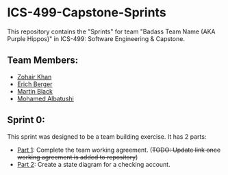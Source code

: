 # ICS-499-Capstone-Sprints
This repository contains the "Sprints" for team "Badass Team Name (AKA Purple Hippos)" in ICS-499: Software Engineering & Capstone.

## Team Members:
- [Zohair Khan](https://github.com/Zohair-Khan)
- [Erich Berger](https://github.com/ErichBerger)
- [Martin Black](https://github.com/martinblackd23d)
- [Mohamed Albatushi](https://github.com/albM23)

## Sprint 0:
This sprint was designed to be a team building exercise. It has 2 parts:
- [Part 1](https://github.com/Zohair-Khan/ICS-499-Capstone-Sprints/blob/main/Sprint0/submission/Team%20Agreement.pdf): Complete the team working agreement. (~~TODO: Update link once working agreement is added to repository~~)
- [Part 2](https://github.com/Zohair-Khan/ICS-499-Capstone-Sprints/blob/main/Sprint0/submission/Part01_ATM%20State%20Diagram.png): Create a state diagram for a checking account.
